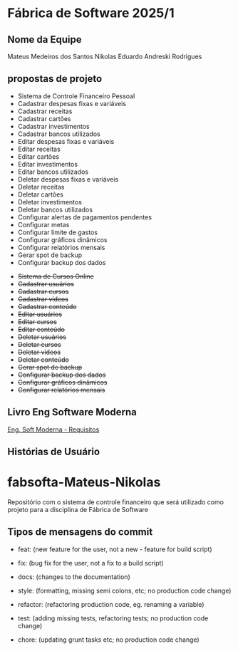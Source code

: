 # Fábrica de Software 2025/1

## Nome da Equipe
Mateus Medeiros dos Santos
Nikolas Eduardo Andreski Rodrigues

## propostas de projeto

- Sistema de Controle Financeiro Pessoal
 - Cadastrar despesas fixas e variáveis
 - Cadastrar receitas
 - Cadastrar cartões
 - Cadastrar investimentos
 - Cadastrar bancos utilizados
 - Editar despesas fixas e variáveis
 - Editar receitas
 - Editar cartões
 - Editar investimentos
 - Editar bancos utilizados
 - Deletar despesas fixas e variáveis
 - Deletar receitas
 - Deletar cartões
 - Deletar investimentos
 - Deletar bancos utilizados
 - Configurar alertas de pagamentos pendentes
 - Configurar metas
 - Configurar limite de gastos
 - Configurar gráficos dinâmicos
 - Configurar relatórios mensais
 - Gerar spot de backup
 - Configurar backup dos dados  


<s>

- Sistema de Cursos Online
 - Cadastrar usuários
 - Cadastrar cursos
 - Cadastrar vídeos
 - Cadastrar conteúdo
 - Editar usuários
 - Editar cursos
 - Editar conteúdo
 - Deletar usuários
 - Deletar cursos
 - Deletar vídeos
 - Deletar conteúdo
 - Gerar spot de backup
 - Configurar backup dos dados  
 - Configurar gráficos dinâmicos
 - Configurar relatórios mensais
</s>

## Livro Eng Software Moderna
[Eng. Soft Moderna - Requisitos](https://engsoftmoderna.info/cap3.html)

## Histórias de Usuário

# fabsofta-Mateus-Nikolas
Repositório com o sistema de controle financeiro que será utilizado como projeto para a disciplina de Fábrica de Software

## Tipos de mensagens do commit

- feat: (new feature for the user, not a new - feature for build script)

- fix: (bug fix for the user, not a fix to a build script)

- docs: (changes to the documentation)

- style: (formatting, missing semi colons, etc; no production code change)

- refactor: (refactoring production code, eg. renaming a variable)

- test: (adding missing tests, refactoring tests; no production code change)

- chore: (updating grunt tasks etc; no production code change)
